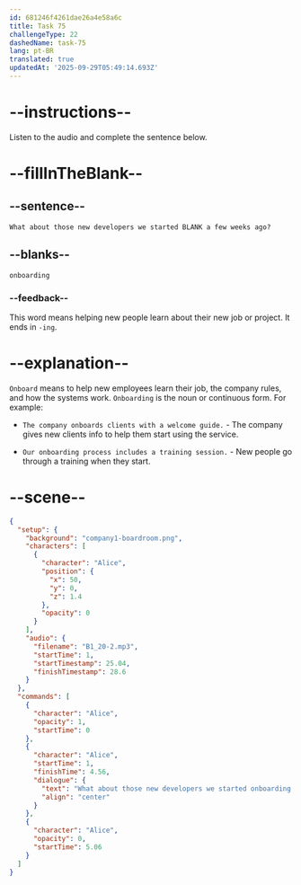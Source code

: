 ```yaml
---
id: 681246f4261dae26a4e58a6c
title: Task 75
challengeType: 22
dashedName: task-75
lang: pt-BR
translated: true
updatedAt: '2025-09-29T05:49:14.693Z'
---
```


<!-- (Audio) Alice: What about those new developers we started onboarding a few weeks ago? -->

# --instructions--

Listen to the audio and complete the sentence below.

# --fillInTheBlank--

## --sentence--

`What about those new developers we started BLANK a few weeks ago?`

## --blanks--

`onboarding`

### --feedback--

This word means helping new people learn about their new job or project. It ends in `-ing`.

# --explanation--

`Onboard` means to help new employees learn their job, the company rules, and how the systems work. `Onboarding` is the noun or continuous form. For example:

- `The company onboards clients with a welcome guide.` - The company gives new clients info to help them start using the service.

- `Our onboarding process includes a training session.` - New people go through a training when they start.

# --scene--

```json
{
  "setup": {
    "background": "company1-boardroom.png",
    "characters": [
      {
        "character": "Alice",
        "position": {
          "x": 50,
          "y": 0,
          "z": 1.4
        },
        "opacity": 0
      }
    ],
    "audio": {
      "filename": "B1_20-2.mp3",
      "startTime": 1,
      "startTimestamp": 25.04,
      "finishTimestamp": 28.6
    }
  },
  "commands": [
    {
      "character": "Alice",
      "opacity": 1,
      "startTime": 0
    },
    {
      "character": "Alice",
      "startTime": 1,
      "finishTime": 4.56,
      "dialogue": {
        "text": "What about those new developers we started onboarding a few weeks ago?",
        "align": "center"
      }
    },
    {
      "character": "Alice",
      "opacity": 0,
      "startTime": 5.06
    }
  ]
}
```

